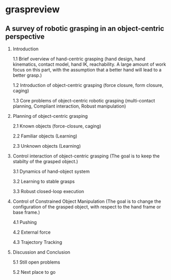 # graspreview

## A survey of robotic grasping in an object-centric perspective

1. Introduction
 
	1.1 Brief overview of hand-centric grasping (hand design, hand kinematics, contact model, hand IK, reachability. A large amount of work focus on this part, with the assumption that a better hand will lead to a better grasp.)

	1.2 Introduction of object-centric grasping (force closure, form closure, caging)
 
	1.3 Core problems of object-centric robotic grasping (multi-contact planning, Compliant interaction, Robust manipulation)

2. Planning of object-centric grasping 
 
	2.1 Known objects (force-closure, caging)
 
	2.2 Familiar objects (Learning)
 
	2.3 Unknown objects (Learning)

3. Control interaction of object-centric grasping (The goal is to keep the stabilty of the grasped object.)
 
	3.1 Dynamics of hand-object system
 
	3.2 Learning to stable grasps
 
	3.3 Robust closed-loop execution

4. Control of Constrained Object Manipulation (The goal is to change the configuration of the grasped object, with respect to the hand frame or base frame.)

	4.1 Pushing

	4.2 External force

	4.3 Trajectory Tracking

5. Discussion and Conclusion

	5.1 Still open problems

	5.2 Next place to go
